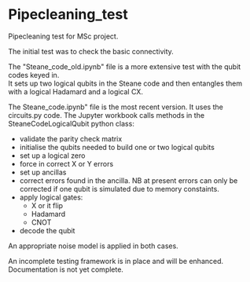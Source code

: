 # Pipecleaning_test
Pipecleaning test for MSc project.

The initial test was to check the basic connectivity.

The "Steane_code_old.ipynb" file is a more extensive test with the qubit codes keyed in.  
It sets up two logical qubits in the Steane code and then entangles them with a logical Hadamard and a logical CX.

The Steane_code.ipynb" file is the most recent version.  It uses the circuits.py code.  The Jupyter workbook calls methods in the SteaneCodeLogicalQubit python class:
 - validate the parity check matrix
 - initialise the qubits needed to build one or two logical qubits
 - set up a logical zero
 - force in correct X or Y errors
 - set up ancillas
 - correct errors found in the ancilla.  NB at present errors can only be corrected if one qubit is simulated due to memory constaints. 
 - apply logical gates:
    - X or it flip
    - Hadamard
    - CNOT
 - decode the qubit

An appropriate noise model is applied in both cases.

An incomplete testing framework is in place and will be enhanced.  Documentation is not yet complete.

